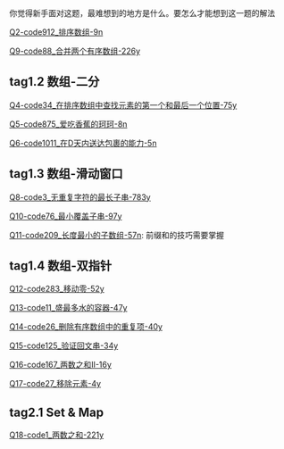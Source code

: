你觉得新手面对这题，最难想到的地方是什么。要怎么才能想到这一题的解法


[Q2-code912_排序数组-9n](https://github.com/gmYuan/my_algo/blob/main/Q2-code912/2.2-code912.md)


[Q9-code88_合并两个有序数组-226y](https://github.com/gmYuan/my_algo/blob/main/Q9-code88/2.2-code88.md)


## tag1.2 数组-二分

[Q4-code34_在排序数组中查找元素的第一个和最后一个位置-75y](https://github.com/gmYuan/my_algo/blob/main/Q4-code34/2.2-code34.md)

[Q5-code875_爱吃香蕉的珂珂-8n](https://github.com/gmYuan/my_algo/blob/main/Q5-code875/2.2-code875.md)

[Q6-code1011_在D天内送达包裹的能力-5n](https://github.com/gmYuan/my_algo/blob/main/Q6-code1011/2.2-code1011.md)




## tag1.3 数组-滑动窗口

[Q8-code3_无重复字符的最长子串-783y](https://github.com/gmYuan/my_algo/blob/main/Q8-code3/2.2-code3.md)

[Q10-code76_最小覆盖子串-97y](https://github.com/gmYuan/my_algo/blob/main/Q10-code76/2.2-code76.md)

[Q11-code209_长度最小的子数组-57n](https://github.com/gmYuan/my_algo/blob/main/Q11-code209/2.2-code209.md): 前缀和的技巧需要掌握


## tag1.4 数组-双指针

[Q12-code283_移动零-52y](https://github.com/gmYuan/my_algo/blob/main/Q12-code283/2.2-code283.md)

[Q13-code11_盛最多水的容器-47y]()

[Q14-code26_删除有序数组中的重复项-40y]()

[Q15-code125_验证回文串-34y]()

[Q16-code167_两数之和II-16y]()

[Q17-code27_移除元素-4y]()


## tag2.1 Set & Map

[Q18-code1_两数之和-221y]()